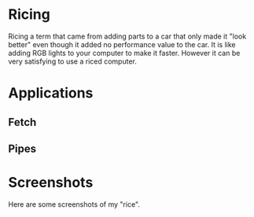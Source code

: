 # Ricing

Ricing a term that came from adding parts to a car that only made it "look better" even though
it added no performance value to the car. It is like adding RGB lights to your computer to make
it faster. However it can be very satisfying to use a riced computer.

# Applications

## Fetch

## Pipes

# Screenshots

Here are some screenshots of my "rice".
